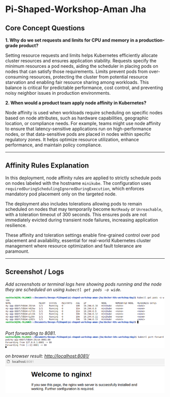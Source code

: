 # Pi-Shaped-Workshop-Aman Jha

## Core Concept Questions

**1. Why do we set requests and limits for CPU and memory in a production-grade product?**

Setting resource requests and limits helps Kubernetes efficiently allocate cluster resources and ensures application stability. Requests specify the minimum resources a pod needs, aiding the scheduler in placing pods on nodes that can satisfy those requirements. Limits prevent pods from over-consuming resources, protecting the cluster from potential resource starvation and enabling fair resource sharing among workloads. This balance is critical for predictable performance, cost control, and preventing noisy neighbor issues in production environments.

**2. When would a product team apply node affinity in Kubernetes?**

Node affinity is used when workloads require scheduling on specific nodes based on node attributes, such as hardware capabilities, geographic location, or compliance needs. For example, teams might use node affinity to ensure that latency-sensitive applications run on high-performance nodes, or that data-sensitive pods are placed in nodes within specific regulatory zones. It helps optimize resource utilization, enhance performance, and maintain policy compliance.

---

## Affinity Rules Explanation

In this deployment, node affinity rules are applied to strictly schedule pods on nodes labeled with the hostname `minikube`. The configuration uses `requiredDuringSchedulingIgnoredDuringExecution`, which enforces mandatory pod placement only on the targeted node.

The deployment also includes tolerations allowing pods to remain scheduled on nodes that may temporarily become `NotReady` or `Unreachable`, with a toleration timeout of 300 seconds. This ensures pods are not immediately evicted during transient node failures, increasing application resilience.

These affinity and toleration settings enable fine-grained control over pod placement and availability, essential for real-world Kubernetes cluster management where resource optimization and fault tolerance are paramount.

---

## Screenshot / Logs

*Add screenshots or terminal logs here showing pods running and the node they are scheduled on using `kubectl get pods -o wide`.*

![alt text](docker-k8s-workshop/day2/image.png)

*Port forwarding to 8081.*
![alt text](docker-k8s-workshop/day2/image-1.png)

*on browser result: [http://localhost:8081/](http://localhost:8081/)*
![alt text](docker-k8s-workshop/day2/image-2.png)